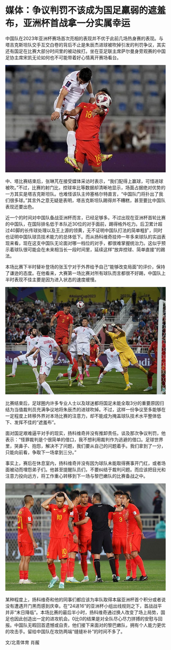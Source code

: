 # 媒体：争议判罚不该成为国足羸弱的遮羞布，亚洲杯首战拿一分实属幸运

中国队在2023年亚洲杯赛场首次亮相的表现并不优于此前几场热身赛的表现。与塔吉克斯坦队交手互交白卷的背后不止是朱辰杰进球被吹掉引发的判罚争议，其实还有国足在比赛大部分时间里的被动挨打。坐在亚足联主席萨尔曼身旁观赛的中国足协主席宋凯无论如何也不可能带着好心情离开赛场看台。

![ff242226fb5be3729dcdde0148c4fd7e.jpg](https://raw.githubusercontent.com/qqhsx/qqnews_image/main/2024/01/14/媒体：争议判罚不该成为国足羸弱的遮羞布，亚洲杯首战拿一分实属幸运/ff242226fb5be3729dcdde0148c4fd7e.jpg)

中、塔比赛结束后，张琳芃在接受媒体采访时表示，“我们配得上赢球，可惜进球被吹。”不过，比赛的射门比，控球率比等数据却清晰地显示，场面占据绝对优势的一方其实是塔吉克斯坦队。也难怪该队主帅塞格尔特直言，“中国队门将扑出了我们很多球。”其言外之意无疑是表明，塔吉克斯坦队踢得并不糟糕，甚至要比中国队表现还要出色。

近一个的时间对中国队备战亚洲杯而言，已经足够多。不过出现在亚洲杯首轮比赛的中国队，在国际排名低于本队近30位的对手面前，踢得格外吃力。后卫累计超过40脚的长传球处理以及王上源的领黄，无不证明中国队打法的简单粗犷，同时也证明中国队球员技术能力的总体低下。而从扬科维奇挂帅一年多来球队的实战表现来看，现在这支中国队无论面对哪一档位的对手，都很难掌握统治力。这似乎预示着球队很可能会在未来相当长一段时间里，延续这样“放弃控球、简单直接”的踢法。

本场比赛下半时替补登场的张玉宁对于外界给予自己“能够改变局面”的评价，保持了谦逊的态度。在他看来，大赛第一场比赛对所有球队而言都很不好踢，中国队上半时表现不佳主要是因为进入状态的速度缓慢。

![35d2979872886044c40e809a15d333e5.jpg](https://raw.githubusercontent.com/qqhsx/qqnews_image/main/2024/01/14/媒体：争议判罚不该成为国足羸弱的遮羞布，亚洲杯首战拿一分实属幸运/35d2979872886044c40e809a15d333e5.jpg)

比赛结束后，足球圈内许多专业人士以及球迷都将国足未能全取3分的重要原因归结为当值裁判员充满争议地将朱辰杰的进球吹掉。不过，这样一份争议至多能够在一定程度上转移外界对本场比赛的注意力，却不能成为掩盖球队技术水平整体低下、发挥不佳的“遮羞布”。

面对国足艰难逼平对手的现实，扬科维奇并没有推卸责任。谈及那次争议判罚，他表示：“怪罪裁判是个很简单的借口，我不想利用裁判作为逃避的借口。足球世界里，哭鼻子、抱怨，解决不了问题，我们要从自己的问题着手。我们拿到了一分，只能向前看，争取下一场拿到三分。”

事实上，赛后在休息室内，扬科维奇并没有因为球队未能取得赛事开门红，或者场面被动而埋怨弟子们。他甚至提醒队员们，不要纠结于裁判问题。而应该把目光和注意力投向远方，将工作重心转移到下一场与黎巴嫩队的比赛备战之中。

![7e8e9d19281253add433e7011deb0ba5.jpg](https://raw.githubusercontent.com/qqhsx/qqnews_image/main/2024/01/14/媒体：争议判罚不该成为国足羸弱的遮羞布，亚洲杯首战拿一分实属幸运/7e8e9d19281253add433e7011deb0ba5.jpg)

某种程度上，扬科维奇和他的同事们都应该为率队取得本届亚洲杯首个积分或者说没有遭遇开门黑而感到庆幸。在“24进16”的亚洲杯小组出线规则之下，首战战平并非“末日降临”。本场比赛的最后半小时，扬科维奇通过换人改变了场上局势，国足也因此创造出一定的进攻机会。0比0的结果是对全队尽心尽力拼搏的安慰与回报。中国队无暇回首遗憾或自责，他们接下来面对的黎巴嫩队，拥有个人能力更优的攻击手。留给中国队在攻防两端“缝缝补补”的时间不多了。

文/北青体育 肖赧

